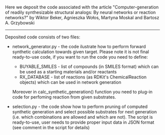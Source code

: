 Here we deposit the code associated with the article 
"Computer-generation of readily synthesizable structural analogs: By neural networks or reaction networks?"
by 
Wiktor Beker, Agnieszka Wołos, Martyna Moskal and Bartosz A. Grzybowski 

----
Deposited code consists of two files:

- network_generator.py - the code ilustrate how to perform forward synthetic calculation towards given target.
  Please note it is not final ready-to-use code, if you want to run the code you need to define:
   - BUYABLE_SMILES - list of compounds (in SMILES format) which can be used as a starting materials and/or reactants
   - RX_DATABASE - list of reactions (as RDKit's ChemicalReaction objects) which can be used in network generation

  Moreover in calc_synthetic_generation() function you need to plug-in code for perfoming reaction from given substrates.

- selection.py - the code show how to perform pruning of computed synthetic generation and select possible substrates for
  next generation (i.e. which combinations are allowed and which are not). The script is ready-to-use, user needs to provide
  proper input data in JSON format (see comment in the script for details)
